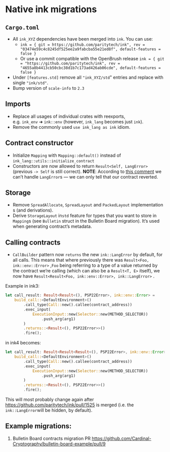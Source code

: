# Native ink migrations

## `Cargo.toml`

- All `ink_XYZ` dependencies have been merged into `ink`. You can use:
    - `ink = { git = https://github.com/paritytech/ink", rev = "03474e59c4c8245df525ee2a9fabcba55e21ed8f", default-features = false }`
    - Or use a commit compatible with the OpenBrush release `ink = { git = "https://github.com/paritytech/ink", rev = "4655a8b4413cb50cbc38d1b7c173ad426ab06cde", default-features = false }`
- Under `[features.std]` remove all `"ink_XYZ/std`" entries and replace with single `"ink/std"`.
- Bump version of `scale-info` to `2.3`

## Imports

- Replace all usages of individual crates with reexports, e.g. `ink_env` ➜ `ink::env` (however, `ink_lang` becomes just `ink`).
- Remove the commonly used `use ink_lang as ink` idiom.

## Contract constructor

- Initialize `Mapping` with `Mapping::default()` instead of `ink_lang::utils::initialize_contract`
- Constructors are now allowed to return `Result<Self, LangError>` (previous `-> Self` is still correct). ********NOTE********: According to [this comment](https://github.com/paritytech/ink/pull/1504/files#diff-08296d3fe4e7f90d1194dfe93440e596383ccdca622436ea75a420141de36334R80-R82) we can’t handle `LangError`s — we can only tell that our contract reverted.

## Storage

- Remove `SpreadAllocate`, `SpreadLayout` and `PackedLayout` implementations (and derivations).
- Derive `StorageLayout` in`std` feature for types that you want to store in `Mapping`s (see `Bulletin` struct in the Bulletin Board migration). It’s used when generating contract’s metadata.

## Calling contracts

- `CallBuilder` pattern now `returns` the new `ink::LangError` by default, for all calls. This means that where previously there was `Result<Foo, ink::env::Error>` ,`Foo` being referring to a type of a value returned by the contract we’re calling (which can also be a `Result<T, E>` itself), we now have `Result<Result<Foo, ink::env::Error>, ink::LangError>` .

Example in ink3:

```rust
let call_result: Result<Result<(), PSP22Error>, ink::env::Error> = 
	build_call::<DefaultEnvironment>()
		.call_type(Call::new().callee(contract_address))
		.exec_input(
		    ExecutionInput::new(Selector::new(METHOD_SELECTOR))
		        .push_arg(arg1)
		)
		.returns::<Result<(), PSP22Error>>()
		.fire();
```

in ink4 becomes:

```rust
let call_result: Result<Result<Result<(), PSP22Error>, ink::env::Error>, ink::LangError> = 
	build_call::<DefaultEnvironment>()
		.call_type(Call::new().callee(contract_address))
		.exec_input(
		    ExecutionInput::new(Selector::new(METHOD_SELECTOR))
		        .push_arg(arg1)
		)
		.returns::<Result<(), PSP22Error>>()
		.fire();
```

This will most probably change again after https://github.com/paritytech/ink/pull/1525 is merged (i.e. the `ink::LangError`will be hidden, by default).

## Example migrations:

1. Bulletin Board contracts migration PR https://github.com/Cardinal-Cryptography/bulletin-board-example/pull/9

